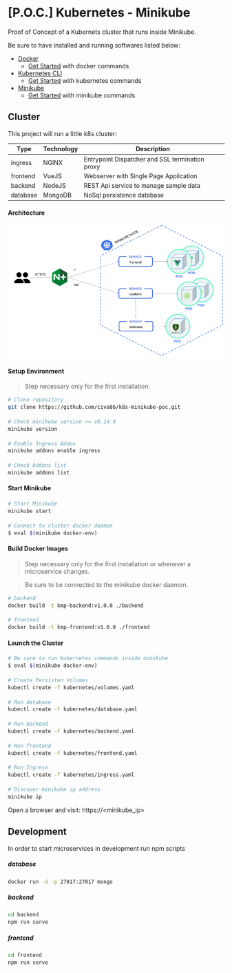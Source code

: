 # [P.O.C.] Kubernetes - Minikube

Proof of Concept of a Kubernets cluster that runs inside Minikube.

Be sure to have installed and running softwares listed below:

- [Docker](https://www.docker.com/)
  - [Get Started](./docs/docker.md) with docker commands
- [Kubernetes CLI](https://kubernetes.io/docs/tasks/tools/install-kubectl/)
  - [Get Started](./docs/kubernetes.md) with kubernetes commands
- [Minikube](https://github.com/kubernetes/minikube)
  - [Get Started](./docs/minikube.md) with minikube commands

## Cluster

This project will run a little k8s cluster:

| Type     | Technology | Description                                     |
| -------- | ---------- | ----------------------------------------------- |
| ingress  | NGINX      | Entrypoint Dispatcher and SSL termination proxy |
| frontend | VueJS      | Webserver with Single Page Application          |
| backend  | NodeJS     | REST Api service to manage sample data          |
| database | MongoDB    | NoSql persistence database                      |

#### Architecture

![architecture](docs/architecture.png 'Architecture Scheme')

#### Setup Environment

> Step necessary only for the first installation.

```bash
# Clone repository
git clone https://github.com/civa86/k8s-minikube-poc.git

# Check minikube version >= v0.14.0
minikube version

# Enable Ingress Addon
minikube addons enable ingress

# Check Addons list
minikube addons list
```

#### Start Minikube

```bash
# Start Minikube
minikube start

# Connect to cluster docker daemon
$ eval $(minikube docker-env)
```

#### Build Docker Images

> Step necessary only for the first installation or whenever a microservice changes.

> Be sure to be connected to the minikube docker daemon.

```bash
# backend
docker build -t kmp-backend:v1.0.0 ./backend

# frontend
docker build -t kmp-frontend:v1.0.0 ./frontend
```

#### Launch the Cluster

```bash
# Be sure to run kubernetes commands inside minikube
$ eval $(minikube docker-env)

# Create Persisten Volumes
kubectl create -f kubernetes/volumes.yaml

# Run database
kubectl create -f kubernetes/database.yaml

# Run backend
kubectl create -f kubernetes/backend.yaml

# Run frontend
kubectl create -f kubernetes/frontend.yaml

# Run Ingress
kubectl create -f kubernetes/ingress.yaml

# Discover minikube ip address
minikube ip
```

Open a browser and visit: https://<minikube_ip>

## Development

In order to start microservices in development run npm scripts

##### database

```bash
docker run -d -p 27017:27017 mongo
```

##### backend

```bash
cd backend
npm run serve
```

##### frontend

```bash
cd frontend
npm run serve
```
